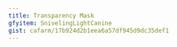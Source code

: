 ```yaml
---
title: Transparency Mask
gfyitem: SnivelingLightCanine
gist: cafarm/17b924d2b1eea6a57df945d9dc35def1
---
```


